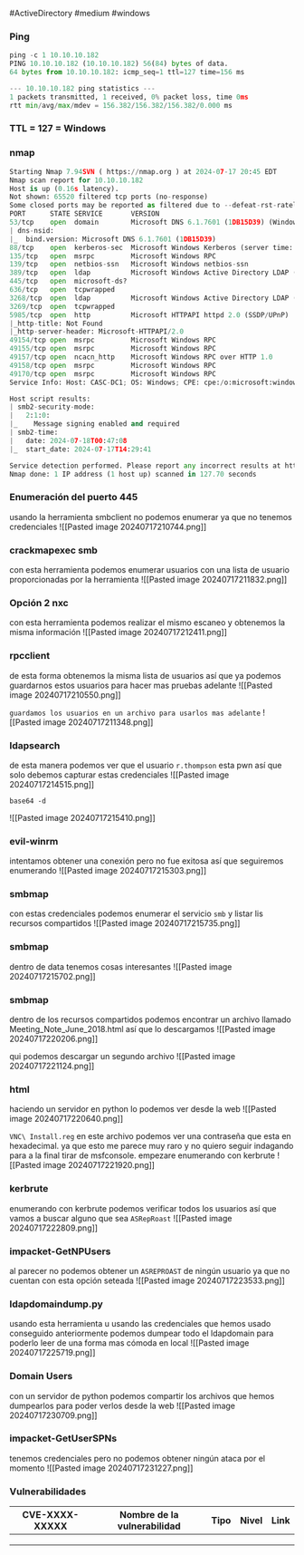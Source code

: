 #ActiveDirectory #medium #windows 
### Ping

```python
ping -c 1 10.10.10.182
PING 10.10.10.182 (10.10.10.182) 56(84) bytes of data.
64 bytes from 10.10.10.182: icmp_seq=1 ttl=127 time=156 ms

--- 10.10.10.182 ping statistics ---
1 packets transmitted, 1 received, 0% packet loss, time 0ms
rtt min/avg/max/mdev = 156.382/156.382/156.382/0.000 ms
```

### TTL = 127 = Windows

### nmap

```python
Starting Nmap 7.94SVN ( https://nmap.org ) at 2024-07-17 20:45 EDT
Nmap scan report for 10.10.10.182
Host is up (0.16s latency).
Not shown: 65520 filtered tcp ports (no-response)
Some closed ports may be reported as filtered due to --defeat-rst-ratelimit
PORT      STATE SERVICE       VERSION
53/tcp    open  domain        Microsoft DNS 6.1.7601 (1DB15D39) (Windows Server 2008 R2 SP1)
| dns-nsid: 
|_  bind.version: Microsoft DNS 6.1.7601 (1DB15D39)
88/tcp    open  kerberos-sec  Microsoft Windows Kerberos (server time: 2024-07-18 00:46:16Z)
135/tcp   open  msrpc         Microsoft Windows RPC
139/tcp   open  netbios-ssn   Microsoft Windows netbios-ssn
389/tcp   open  ldap          Microsoft Windows Active Directory LDAP (Domain: cascade.local, Site: Default-First-Site-Name)
445/tcp   open  microsoft-ds?
636/tcp   open  tcpwrapped
3268/tcp  open  ldap          Microsoft Windows Active Directory LDAP (Domain: cascade.local, Site: Default-First-Site-Name)
3269/tcp  open  tcpwrapped
5985/tcp  open  http          Microsoft HTTPAPI httpd 2.0 (SSDP/UPnP)
|_http-title: Not Found
|_http-server-header: Microsoft-HTTPAPI/2.0
49154/tcp open  msrpc         Microsoft Windows RPC
49155/tcp open  msrpc         Microsoft Windows RPC
49157/tcp open  ncacn_http    Microsoft Windows RPC over HTTP 1.0
49158/tcp open  msrpc         Microsoft Windows RPC
49170/tcp open  msrpc         Microsoft Windows RPC
Service Info: Host: CASC-DC1; OS: Windows; CPE: cpe:/o:microsoft:windows_server_2008:r2:sp1, cpe:/o:microsoft:windows

Host script results:
| smb2-security-mode: 
|   2:1:0: 
|_    Message signing enabled and required
| smb2-time: 
|   date: 2024-07-18T00:47:08
|_  start_date: 2024-07-17T14:29:41

Service detection performed. Please report any incorrect results at https://nmap.org/submit/ .
Nmap done: 1 IP address (1 host up) scanned in 127.70 seconds
```

### Enumeración del puerto 445
usando la herramienta smbclient no podemos enumerar ya que no tenemos credenciales
![[Pasted image 20240717210744.png]]

### crackmapexec smb
con esta herramienta podemos enumerar usuarios con una lista de usuario proporcionadas por la herramienta
![[Pasted image 20240717211832.png]]


### Opción 2 nxc
con esta herramienta podemos realizar el mismo escaneo y obtenemos la misma información
![[Pasted image 20240717212411.png]]

### rpcclient
de esta forma obtenemos la misma lista de usuarios así que ya podemos guardarnos estos usuarios para hacer mas pruebas adelante
![[Pasted image 20240717210550.png]]

`guardamos los usuarios en un archivo para usarlos mas adelante`
![[Pasted image 20240717211348.png]]

### ldapsearch 
de esta manera podemos ver que el usuario `r.thompson` esta pwn así que solo debemos capturar estas credenciales
![[Pasted image 20240717214515.png]]

`base64 -d`

![[Pasted image 20240717215410.png]]

### evil-winrm
intentamos obtener una conexión pero no fue exitosa así que seguiremos enumerando 
![[Pasted image 20240717215303.png]]


### smbmap
con estas credenciales podemos enumerar el servicio `smb` y listar lis recursos compartidos
![[Pasted image 20240717215735.png]]

### smbmap
dentro de data tenemos cosas interesantes
![[Pasted image 20240717215702.png]]

### smbmap
dentro de los recursos compartidos podemos encontrar un archivo llamado Meeting_Note_June_2018.html así que lo descargamos
![[Pasted image 20240717220206.png]]

qui podemos descargar un segundo archivo
![[Pasted image 20240717221124.png]]

### html
haciendo un servidor en python lo podemos ver desde la web
![[Pasted image 20240717220640.png]]

`VNC\ Install.reg`
en este archivo podemos ver una contraseña que esta en hexadecimal. ya que esto me parece muy raro y no quiero seguir indagando para a la final tirar de msfconsole. empezare enumerando con kerbrute
![[Pasted image 20240717221920.png]]

### kerbrute
enumerando con kerbrute podemos verificar todos los usuarios así que vamos a buscar alguno que sea `ASRepRoast` 
![[Pasted image 20240717222809.png]]

### impacket-GetNPUsers
al parecer no podemos obtener un `ASREPROAST` de ningún usuario ya que no cuentan con esta opción seteada 
![[Pasted image 20240717223533.png]]

### ldapdomaindump.py 
usando esta herramienta u usando las credenciales que hemos usado conseguido anteriormente podemos dumpear todo el ldapdomain para poderlo leer de una forma mas cómoda en local
![[Pasted image 20240717225719.png]]

### Domain Users
con un servidor de python podemos compartir los archivos que hemos dumpearlos para poder verlos desde la web
![[Pasted image 20240717230709.png]]

### impacket-GetUserSPNs
tenemos credenciales pero no podemos obtener ningún ataca por el momento 
![[Pasted image 20240717231227.png]]


















### Vulnerabilidades

| CVE-XXXX-XXXXX | Nombre de la vulnerabilidad | Tipo | Nivel | Link |
| -------------- | --------------------------- | ---- | ----- | ---- |
|                |                             |      |       |      |
|                |                             |      |       |      |
|                |                             |      |       |      |
